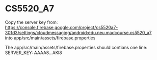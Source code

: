 # CS5520_A7

Copy the server key from: https://console.firebase.google.com/project/cs5520a7-301d3/settings/cloudmessaging/android:edu.neu.madcourse.cs5520_a7 into app/src/main/assets/firebase.properties

The app/src/main/assets/firebase.properties should contians one line:
SERVER_KEY: AAAA8...AKl8
